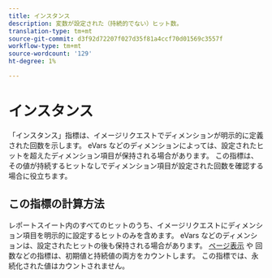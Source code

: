 ```yaml
---
title: インスタンス
description: 変数が設定された（持続的でない）ヒット数。
translation-type: tm+mt
source-git-commit: d3f92d72207f027d35f81a4ccf70d01569c3557f
workflow-type: tm+mt
source-wordcount: '129'
ht-degree: 1%

---
```



# インスタンス

「インスタンス」指標は、イメージリクエストでディメンションが明示的に定義された回数を示します。 eVars [](../dimensions/evar.md)などのディメンションによっては、設定されたヒットを超えたディメンション項目が保持される場合があります。 この指標は、その値が持続するヒットなしでディメンション項目が設定された回数を確認する場合に役立ちます。

## この指標の計算方法

レポートスイート内のすべてのヒットのうち、イメージリクエストにディメンション項目を明示的に設定するヒットのみを含めます。 eVars [](../dimensions/evar.md)などのディメンションは、設定されたヒットの後も保持される場合があります。 [ページ表示](page-views.md) や [](occurrences.md) 回数などの指標は、初期値と持続値の両方をカウントします。 この指標では、永続化された値はカウントされません。